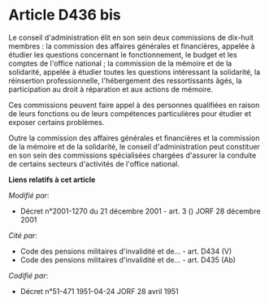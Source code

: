 # Article D436 bis

Le conseil d'administration élit en son sein deux commissions de dix-huit membres : la commission des affaires générales et
financières, appelée à étudier les questions concernant le fonctionnement, le budget et les comptes de l'office national ; la
commission de la mémoire et de la solidarité, appelée à étudier toutes les questions intéressant la solidarité, la
réinsertion professionnelle, l'hébergement des ressortissants âgés, la participation au droit à réparation et aux actions de
mémoire.

Ces commissions peuvent faire appel à des personnes qualifiées en raison de leurs fonctions ou de leurs compétences
particulières pour étudier et exposer certains problèmes.

Outre la commission des affaires générales et financières et la commission de la mémoire et de la solidarité, le conseil
d'administration peut constituer en son sein des commissions spécialisées chargées d'assurer la conduite de certains secteurs
d'activités de l'office national.

**Liens relatifs à cet article**

_Modifié par_:

  - Décret n°2001-1270 du 21 décembre 2001 - art. 3 () JORF 28 décembre 2001

_Cité par_:

  - Code des pensions militaires d'invalidité et de... - art. D434 (V)
  - Code des pensions militaires d'invalidité et de... - art. D435 (Ab)

_Codifié par_:

  - Décret n°51-471 1951-04-24 JORF 28 avril 1951
